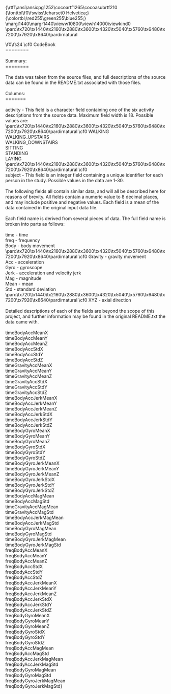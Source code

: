 {\rtf1\ansi\ansicpg1252\cocoartf1265\cocoasubrtf210
{\fonttbl\f0\fswiss\fcharset0 Helvetica;}
{\colortbl;\red255\green255\blue255;}
\margl1440\margr1440\vieww10800\viewh14000\viewkind0
\pard\tx720\tx1440\tx2160\tx2880\tx3600\tx4320\tx5040\tx5760\tx6480\tx7200\tx7920\tx8640\pardirnatural

\f0\fs24 \cf0 CodeBook\
========\
\
Summary:\
========\
\
The data was taken from the source files, and full descriptions of the source data can be found in the README.txt associated with those files.\
\
Columns:\
=======\
\
activity - This field is a character field containing one of the six activity descriptions from the source data. Maximum field width is 18. Possible values are:\
\pard\tx720\tx1440\tx2160\tx2880\tx3600\tx4320\tx5040\tx5760\tx6480\tx7200\tx7920\tx8640\pardirnatural
\cf0 	WALKING\
	WALKING_UPSTAIRS\
	WALKING_DOWNSTAIRS\
	SITTING\
	STANDING\
	LAYING \
\pard\tx720\tx1440\tx2160\tx2880\tx3600\tx4320\tx5040\tx5760\tx6480\tx7200\tx7920\tx8640\pardirnatural
\cf0 \
subject - This field is an integer field containing a unique identifier for each person in the study. Possible values in the data are 1-30.\
\
The following fields all contain similar data, and will all be described here for reasons of brevity. All fields contain a numeric value to 8 decimal places, and may include positive and negative values. Each field is a mean of the data contained in the original input data file. \
\
Each field name is derived from several pieces of data. The full field name is broken into parts as follows:\
\
time - time\
freq - frequency\
Body - body movement\
\pard\tx720\tx1440\tx2160\tx2880\tx3600\tx4320\tx5040\tx5760\tx6480\tx7200\tx7920\tx8640\pardirnatural
\cf0 Gravity - gravity movement\
Acc - acceleration\
Gyro - gyroscope\
Jerk - acceleration and velocity jerk\
Mag - magnitude\
Mean - mean\
Std - standard deviation\
\pard\tx720\tx1440\tx2160\tx2880\tx3600\tx4320\tx5040\tx5760\tx6480\tx7200\tx7920\tx8640\pardirnatural
\cf0 XYZ - axial direction\
\
Detailed descriptions of each of the fields are beyond the scope of this project, and further information may be found in the original README.txt the data came with.\
 \
timeBodyAccMeanX\
timeBodyAccMeanY\
timeBodyAccMeanZ\
timeBodyAccStdX\
timeBodyAccStdY\
timeBodyAccStdZ\
timeGravityAccMeanX\
timeGravityAccMeanY\
timeGravityAccMeanZ\
timeGravityAccStdX\
timeGravityAccStdY\
timeGravityAccStdZ\
timeBodyAccJerkMeanX\
timeBodyAccJerkMeanY\
timeBodyAccJerkMeanZ\
timeBodyAccJerkStdX\
timeBodyAccJerkStdY\
timeBodyAccJerkStdZ\
timeBodyGyroMeanX\
timeBodyGyroMeanY\
timeBodyGyroMeanZ\
timeBodyGyroStdX\
timeBodyGyroStdY\
timeBodyGyroStdZ\
timeBodyGyroJerkMeanX\
timeBodyGyroJerkMeanY\
timeBodyGyroJerkMeanZ\
timeBodyGyroJerkStdX\
timeBodyGyroJerkStdY\
timeBodyGyroJerkStdZ\
timeBodyAccMagMean\
timeBodyAccMagStd\
timeGravityAccMagMean\
timeGravityAccMagStd\
timeBodyAccJerkMagMean\
timeBodyAccJerkMagStd\
timeBodyGyroMagMean\
timeBodyGyroMagStd\
timeBodyGyroJerkMagMean\
timeBodyGyroJerkMagStd\
freqBodyAccMeanX\
freqBodyAccMeanY\
freqBodyAccMeanZ\
freqBodyAccStdX\
freqBodyAccStdY\
freqBodyAccStdZ\
freqBodyAccJerkMeanX\
freqBodyAccJerkMeanY\
freqBodyAccJerkMeanZ\
freqBodyAccJerkStdX\
freqBodyAccJerkStdY\
freqBodyAccJerkStdZ\
freqBodyGyroMeanX\
freqBodyGyroMeanY\
freqBodyGyroMeanZ\
freqBodyGyroStdX\
freqBodyGyroStdY\
freqBodyGyroStdZ\
freqBodyAccMagMean\
freqBodyAccMagStd\
freqBodyAccJerkMagMean\
freqBodyAccJerkMagStd\
freqBodyGyroMagMean\
freqBodyGyroMagStd\
freqBodyGyroJerkMagMean\
freqBodyGyroJerkMagStd}